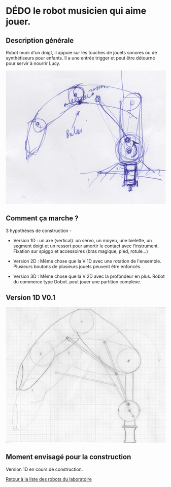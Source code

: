 
# DÉDO le robot musicien qui aime jouer.

## Description générale

Robot muni d'un doigt, il appuie sur les touches de jouets sonores ou de synthétiseurs pour enfants. Il a une entrée trigger et peut être détourné pour servir à nourrir Lucy.


![Dedo_croquis](/ressources/croquis/Dedo_croquis.jpeg)


## Comment ça marche ?

3 hypothèses de construction -

- Version 1D : un axe (vertical). un servo, un moyeu, une bielette, un segment doigt et un ressort pour amortir le contact avec l'instrument. Fixation sur spiggo et accessoires (bras magique, pied, rotule...)

- Version 2D : Même chose que la V 1D avec une rotation de l'ensemble. Plusieurs boutons de plusieurs jouets peuvent être enfoncés.

- Version 3D : Même chose que la V 2D avec la profondeur en plus. Robot du commerce type Dobot. peut jouer une partition complexe.

## Version 1D V0.1

![klan_ech_1](/ressources/croquis/klan_ech_1.jpeg)

## Moment envisagé pour la construction

Version 1D en cours de construction.

[Retour à la liste des robots du laboratoire](.)
